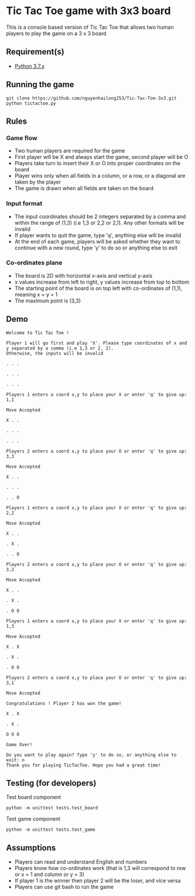# Tic Tac Toe game with 3x3 board
This is a console based version of Tic Tac Toe that allows two human players to play the game on a 3 x 3 board

## Requirement(s)
- [Python 3.7.x](https://www.python.org/downloads/)

## Running the game

    git clone https://github.com/nguyenhailong253/Tic-Tac-Toe-3x3.git
    python tictactoe.py

## Rules

### Game flow
- Two human players are required for the game
- First player will be X and always start the game, second player will be O
- Players take turn to insert their X or O into proper coordinates on the board
- Player wins only when all fields in a column, or a row, or a diagonal are taken by the player
- The game is drawn when all fields are taken on the board

### Input format
- The input coordinates should be 2 integers separated by a comma and within the range of (1,3) (i.e 1,3 or 2,2 or 2,1). Any other formats will be invalid
- If player wants to quit the game, type 'q', anything else will be invalid
- At the end of each game, players will be asked whether they want to continue with a new round, type 'y' to do so or anything else to exit

### Co-ordinates plane
- The board is 2D with horizontal x-axis and vertical y-axis
- x values increase from left to right, y values increase from top to bottom
- The starting point of the board is on top left with co-ordinates of (1,1), meaning x = y = 1
- The maximum point is (3,3)

## Demo

    Welcome to Tic Tac Toe !

    Player 1 will go first and play 'X'. Please type coordinates of x and y separated by a comma (i.e 1,3 or 2, 2). 
    Otherwise, the inputs will be invalid

    . . .

    . . .

    . . .

    Players 1 enters a coord x,y to place your X or enter 'q' to give up: 1,1

    Move Accepted

    X . .

    . . .

    . . .

    Players 2 enters a coord x,y to place your O or enter 'q' to give up: 3,3

    Move Accepted

    X . .

    . . .

    . . O

    Players 1 enters a coord x,y to place your X or enter 'q' to give up: 2,2

    Move Accepted

    X . .

    . X .

    . . O

    Players 2 enters a coord x,y to place your O or enter 'q' to give up: 3,2

    Move Accepted

    X . .

    . X .

    . O O

    Players 1 enters a coord x,y to place your X or enter 'q' to give up: 1,3

    Move Accepted

    X . X

    . X .

    . O O

    Players 2 enters a coord x,y to place your O or enter 'q' to give up: 3,1

    Move Accepted

    Congratulations ! Player 2 has won the game!

    X . X

    . X .

    O O O

    Game Over!

    Do you want to play again? Type 'y' to do so, or anything else to exit: n
    Thank you for playing TicTacToe. Hope you had a great time!


## Testing (for developers)
Test board component

    python -m unittest tests.test_board

Test game component

    python -m unittest tests.test_game

## Assumptions
- Players can read and understand English and numbers
- Players know how co-ordinates work (that is 1,3 will correspond to row or x = 1 and column or y = 3)
- If player 1 is the winner then player 2 will be the loser, and vice versa
- Players can use git bash to run the game
